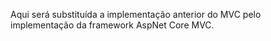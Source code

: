 Aqui será substituída a implementação anterior do MVC pelo implementação da framework AspNet Core MVC.
